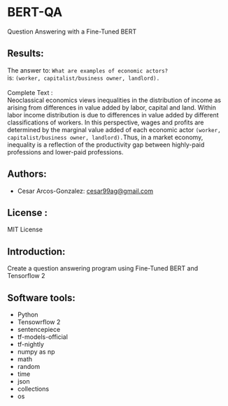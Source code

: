 # BERT-QA
Question Answering with a Fine-Tuned BERT

## Results:
The answer to: `What are examples of economic actors?` <br>
is: `(worker, capitalist/business owner, landlord).`<br>
<br>
Complete Text :<br>
Neoclassical economics views inequalities in the distribution of income as arising from differences in value added by labor, capital and land. Within labor income distribution is due to differences in value added by different classifications of workers. In this perspective, wages and profits are determined by the marginal value added of each economic actor `(worker, capitalist/business owner, landlord).`Thus, in a market economy, inequality is a reflection of the productivity gap between highly-paid professions and lower-paid professions.


## Authors: 
- Cesar Arcos-Gonzalez: cesar99ag@gmail.com

## License : 
MIT License
## Introduction:
Create a question answering program using Fine-Tuned BERT and Tensorflow 2 

## Software tools:
- Python
- Tensowrflow 2 
- sentencepiece
- tf-models-official
- tf-nightly
- numpy as np
- math
- random
- time
- json
- collections
- os

